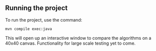 ## Running the project

To run the project, use the command:

`mvn compile exec:java`

This will open up an interactive window to compare the algorithms on a 40x40 canvas. Functionality for large scale testing yet to come.